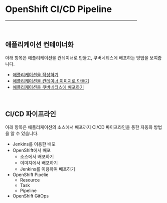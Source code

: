 # OpenShift CI/CD Pipeline

<hr width="420px;" size="10" align="left">

&nbsp;

## 애플리케이션 컨테이너화

아래 항목은 애플리케이션을 컨테이너로 만들고, 쿠버네티스에 배포하는 방법을 보여줍니다.

- [애플리케이션을 작성하기](./create-app.md)
- [애플리케이션을 컨테이너 이미지로 만들기](./create-container.md)
- [애플리케이션을 쿠버네티스에 배포하기](./deploy-kubernetes.md)

&nbsp;

## CI/CD 파이프라인

아래 항목은 애플리케이션의 소스에서 배포까지 CI/CD 파이프라인을 통한 자동화 방법을 알 수 있습니다.

- Jenkins를 이용한 배포
- OpenShift에서 배포
    - 소스에서 배포하기
    - 이미지에서 배포하기
    - Jenkins를 이용하여 배포하기
- OpenShift Pipelie
    - Resource
    - Task
    - Pipeline
- OpenShift GitOps